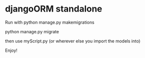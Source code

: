 # djangoORM standalone

Run with python manage.py makemigrations

python manage.py migrate

then use myScript.py (or wherever else you import the models into)

Enjoy!
